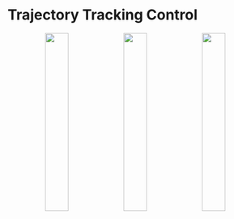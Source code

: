 # Trajectory Tracking Control

<p align="center">
  <img src="https://github.com/user-attachments/assets/50140508-8634-4331-a070-37be34335195" width="30%" />
  <img src="https://github.com/user-attachments/assets/527ad299-1f5a-4cb7-a935-4ceb217da91d" width="30%" />
  <img src="https://github.com/user-attachments/assets/1ebddae2-a2a2-4ea9-9461-33db2c166d90" width="30%" />
</p>

